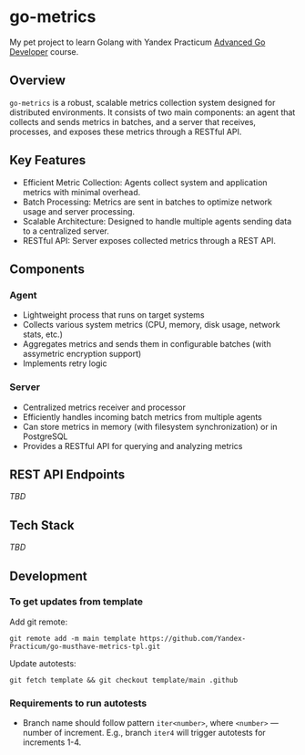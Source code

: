 # go-metrics

My pet project to learn Golang with Yandex Practicum [Advanced Go Developer](https://practicum.yandex.ru/go-advanced/) course.

## Overview

`go-metrics` is a robust, scalable metrics collection system designed for distributed environments. It consists of two main components: an agent that collects and sends metrics in batches, and a server that receives, processes, and exposes these metrics through a RESTful API.

## Key Features

- Efficient Metric Collection: Agents collect system and application metrics with minimal overhead.
- Batch Processing: Metrics are sent in batches to optimize network usage and server processing.
- Scalable Architecture: Designed to handle multiple agents sending data to a centralized server.
- RESTful API: Server exposes collected metrics through a REST API.

## Components
### Agent

- Lightweight process that runs on target systems
- Collects various system metrics (CPU, memory, disk usage, network stats, etc.)
- Aggregates metrics and sends them in configurable batches (with assymetric encryption support)
- Implements retry logic

### Server

- Centralized metrics receiver and processor
- Efficiently handles incoming batch metrics from multiple agents
- Can store metrics in memory (with filesystem synchronization) or in PostgreSQL
- Provides a RESTful API for querying and analyzing metrics

## REST API Endpoints

_TBD_

## Tech Stack

_TBD_

## Development

### To get updates from template

Add git remote:

```
git remote add -m main template https://github.com/Yandex-Practicum/go-musthave-metrics-tpl.git
```

Update autotests:

```
git fetch template && git checkout template/main .github
```

### Requirements to run autotests

- Branch name should follow pattern `iter<number>`, where `<number>` — number of increment. E.g., branch `iter4` will trigger autotests for increments 1-4.
